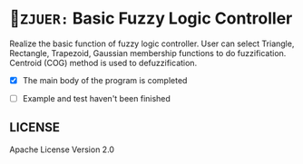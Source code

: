 # :rocket:`ZJUER:` Basic Fuzzy Logic Controller

Realize the basic function of fuzzy logic controller. User can select Triangle, Rectangle, Trapezoid, Gaussian membership functions to do fuzzification. Centroid (COG) method is used to defuzzification.

- [x] The main body of the program is completed
- [ ] Example and test haven't been finished


## LICENSE
Apache License Version 2.0